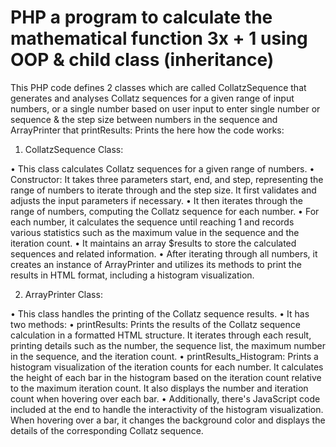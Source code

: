 # PHP a program to calculate the mathematical function 3x + 1 using OOP & child class (inheritance) 

This PHP code defines 2 classes which are called CollatzSequence that generates and analyses Collatz sequences for a given range of input numbers, or a single number based on user input to enter single number or sequence & the step size between numbers in the sequence and ArrayPrinter that printResults: Prints the here how the code works:

1.	CollatzSequence Class:

•	This class calculates Collatz sequences for a given range of numbers.
•	Constructor: It takes three parameters start, end, and step, representing the range of numbers to iterate through and the step size. It first validates and adjusts the input parameters if necessary.
•	It then iterates through the range of numbers, computing the Collatz sequence for each number.
•	For each number, it calculates the sequence until reaching 1 and records various statistics such as the maximum value in the sequence and the iteration count.
•	It maintains an array $results to store the calculated sequences and related information.
•	After iterating through all numbers, it creates an instance of ArrayPrinter and utilizes its methods to print the results in HTML format, including a histogram visualization.


2.	ArrayPrinter Class:

•	This class handles the printing of the Collatz sequence results.
•	It has two methods:
•	printResults: Prints the results of the Collatz sequence calculation in a formatted HTML structure. It iterates through each result, printing details such as the number, the sequence list, the maximum number in the sequence, and the iteration count.
•	printResults_Histogram: Prints a histogram visualization of the iteration counts for each number. It calculates the height of each bar in the histogram based on the iteration count relative to the maximum iteration count. It also displays the number and iteration count when hovering over each bar.
•	Additionally, there's JavaScript code included at the end to handle the interactivity of the histogram visualization. When hovering over a bar, it changes the background color and displays the details of the corresponding Collatz sequence.
